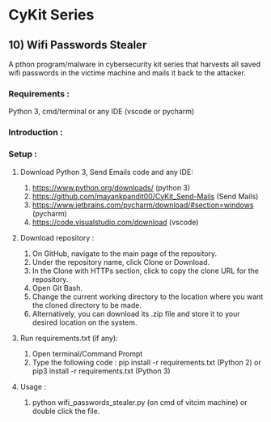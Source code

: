 # CyKit Series  
## 10) Wifi Passwords Stealer
A pthon program/malware in cybersecurity kit series that harvests all saved wifi passwords in the victime machine and mails it back to the attacker.

### Requirements :
Python 3, cmd/terminal or any IDE (vscode or pycharm)

### Introduction : 

### Setup : 
1. Download Python 3, Send Emails code and any IDE:
   1. https://www.python.org/downloads/ (python 3)
   2. https://github.com/mayankpandit00/CyKit_Send-Mails (Send Mails)
   3. https://www.jetbrains.com/pycharm/download/#section=windows (pycharm)
   4. https://code.visualstudio.com/download (vscode)

2. Download repository :
   1. On GitHub, navigate to the main page of the repository.
   2. Under the repository name, click Clone or Download.
   3. In the Clone with HTTPs section, click to copy the clone URL for the repository.
   4. Open Git Bash.
   5. Change the current working directory to the location where you want the cloned directory to be made.
   6. Alternatively, you can download its .zip file and store it to your desired location on the system.

3. Run requirements.txt (if any): 
   1. Open terminal/Command Prompt
   2. Type the following code : pip install -r requirements.txt (Python 2) or pip3 install -r requirements.txt (Python 3)

4. Usage : 
   1. python wifi_passwords_stealer.py (on cmd of vitcim machine) or double click the file.
